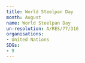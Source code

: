 ```yaml
---
title: World Steelpan Day
month: August
name: World Steelpan Day
un-resolution: A/RES/77/316
organisations:
- United Nations
SDGs:
- 9
---
```

